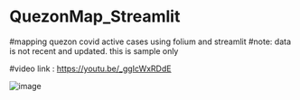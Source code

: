 # QuezonMap_Streamlit

#mapping quezon covid active cases using folium and streamlit
#note: data is not recent and updated. this is sample only


#video link : https://youtu.be/_ggIcWxRDdE

![image](https://user-images.githubusercontent.com/67377766/129480622-f3597518-c78c-4acb-b542-42ccbcaca8fd.png)




